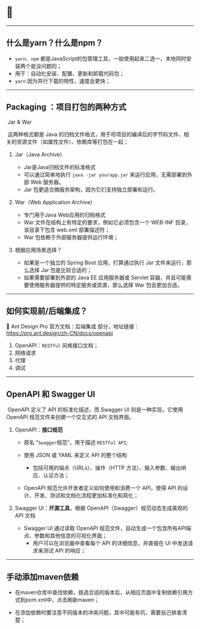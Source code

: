 # 🌟

------

## 什么是yarn？什么是npm？

- `yarn`、`npm` 都是JavaScript的包管理工具，一般使用起来二选一，本地同时安装两个是没问题的；
- 用于：自动化安装、配置、更新和卸载代码包；
- `yarn` 因为并行下载的特性，速度会更快；

------

## Packaging ：项目打包的两种方式

​	Jar & War

​	这两种格式都是 Java 的归档文件格式，用于将项目的编译后的字节码文件、相关的资源文件（如属性文件）、依赖库等打包在一起；

1. Jar（Java Archive）
   - Jar是Java归档文件的标准格式
   - 可以通过简单地执行 `java -jar yourapp.jar` 来运行应用，无需部署到外部 Web 服务器。
   - Jar 包更适合微服务架构，因为它们支持独立部署和运行。

2. War（Web Application Archive）
   - 专门用于Java Web应用的归档格式
   - War 文件在结构上有特定的要求，例如它必须包含一个 WEB-INF 目录，该目录下包含 web.xml 部署描述符；
   - War 包依赖于外部服务器提供运行环境；
3. 根据应用场景选择？
   - 如果是一个独立的 Spring Boot 应用，打算通过执行 Jar 文件来运行，那么选择 Jar 包是比较合适的；
   - 如果需要部署到外部的 Java EE 应用服务器或 Servlet 容器，并且可能需要使用服务器提供的特定服务或资源，那么选择 War 包会更加合适。

------

## 如何实现前/后端集成？

🔗 Ant Design Pro 官方文档：后端集成 部分，地址链接：https://pro.ant.design/zh-CN/docs/openapi

1. OpenAPI：`RESTful` 风格接口文档；
2. 网络请求
3. 代理
4. 调试

------

## OpenAPI 和 Swagger UI

​	OpenAPI 定义了 API 的标准化描述，而 Swagger UI 则是一种实现，它使用 OpenAPI 规范文件来创建一个交互式的 API 文档界面。

1. OpenAPI：**接口规范**

   - 原名 “`Swagger`规范”，用于描述 `RESTful API`;

   - 使用 JSON 或 YAML 来定义 API 的整个结构
     - 包括可用的端点（URLs）、操作（HTTP 方法）、输入参数、输出响应、认证方法；

   - OpenAPI 规范允许开发者定义如何使用和消费一个 API，使得 API 的设计、开发、测试和文档化流程更加标准化和简化；

2. Swagger UI：**开源工具**，根据 OpenAPI（Swagger）规范动态生成美观的 API 文档
   - Swagger UI 通过读取 OpenAPI 规范文件，自动生成一个包含所有API端点、参数和其他信息的可视化界面；
     - 用户可以在浏览器中查看每个 API 的详细信息，并直接在 UI 中发送请求来测试 API 的响应；

------

## 手动添加maven依赖

- 在maven仓库中查找依赖，挑选合适的版本后，从相应页面中复制依赖引用方式到pom.xml中，点击刷新maven；

- 在添加依赖时要注意不同版本的冲突问题，其中可能有坑，需要自己排查清楚；







